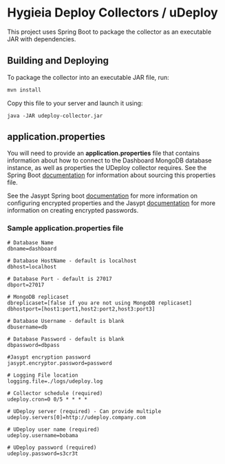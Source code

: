 # Hygieia Deploy Collectors / uDeploy

This project uses Spring Boot to package the collector as an executable JAR with dependencies.

## Building and Deploying

To package the collector into an executable JAR file, run:
```bash
mvn install
```

Copy this file to your server and launch it using:
```
java -JAR udeploy-collector.jar
```

## application.properties

You will need to provide an **application.properties** file that contains information about how to connect to the Dashboard MongoDB database instance, as well as properties the UDeploy collector requires. See the Spring Boot [documentation](http://docs.spring.io/spring-boot/docs/current-SNAPSHOT/reference/htmlsingle/#boot-features-external-config-application-property-files) for information about sourcing this properties file.

See the Jasypt Spring boot [documentation](https://github.com/ulisesbocchio/jasypt-spring-boot) for more information on configuring encrypted properties and the Jasypt [documentation](http://www.jasypt.org/encrypting-passwords.html) for more information on creating encrypted passwords.

### Sample application.properties file

```properties
# Database Name
dbname=dashboard

# Database HostName - default is localhost
dbhost=localhost

# Database Port - default is 27017
dbport=27017

# MongoDB replicaset
dbreplicaset=[false if you are not using MongoDB replicaset]
dbhostport=[host1:port1,host2:port2,host3:port3]

# Database Username - default is blank
dbusername=db

# Database Password - default is blank
dbpassword=dbpass

#Jasypt encryption password
jasypt.encryptor.password=password

# Logging File location
logging.file=./logs/udeploy.log

# Collector schedule (required)
udeploy.cron=0 0/5 * * * *

# UDeploy server (required) - Can provide multiple
udeploy.servers[0]=http://udeploy.company.com

# UDeploy user name (required)
udeploy.username=bobama

# UDeploy password (required)
udeploy.password=s3cr3t
```
